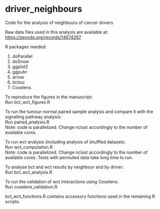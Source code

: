 # driver_neighbours
Code for the analysis of neighbours of cancer drivers<br>

Raw data files used in this analysis are available at: <br>
https://zenodo.org/records/14674267 <br>

R packages needed:
1. doParallel
2. doSnow
3. ggplot2
4. ggpubr
5. arrow
6. tictioc
7. Coselens<br>


To reproduce the figures in the manuscript:<br>
Run bct_wct_figures.R<br>

To run the tumour-normal paired sample analysis and compare it with the signalling pathway analysis:<br>
Run paired_analysis.R<br>
Note: code is parallelized. Change nclust accordingly to the number of available cores.<br>

To run wct analysis (including analysis of shuffled datasets:<br>
Run wct_computation.R<br>
Note: code is parallelized. Change nclust accordingly to the number of available cores. Tests with permuted data take long time to run.<br>

To analyse bct and wct results by neighbour and by driver:<br>
Run bct_wct_analysis.R<br>

To run the validation of wct interactions using Coselens:<br>
Run coselens_validation.R<br>


bct_wct_functions.R contains accessory functions used in the remaining R scripts.<br>


